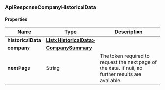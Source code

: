 
[//]: # (CLASS:ApiResponseCompanyHistoricalData)

[//]: # (KIND:object)

### ApiResponseCompanyHistoricalData

#### Properties

[//]: # (START_DEFINITION)

Name | Type | Description
------------ | ------------- | -------------
**historicalData** | [**List&lt;HistoricalData&gt;**](HistoricalData.md) |  &nbsp;
**company** | [**CompanySummary**](CompanySummary.md) |  &nbsp;
**nextPage** | String | The token required to request the next page of the data. If null, no further results are available. &nbsp;

[//]: # (END_DEFINITION)


[//]: # (CONTAINED_CLASS:HistoricalData)


[//]: # (CONTAINED_CLASS:CompanySummary)





